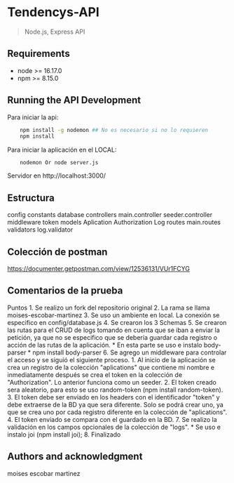 # Tendencys-API

> Node.js, Express API

## Requirements
- node >= 16.17.0
- npm >= 8.15.0

## Running the API Development

Para iniciar la api:
```bash 
    npm install -g nodemon ## No es necesario si no lo requieren
    npm install
```

Para iniciar la aplicación en el LOCAL:
```
    nodemon Or node server.js
```

Servidor en  http://localhost:3000/

## Estructura
config
    constants
    database
controllers
    main.controller
    seeder.controller
middleware
    token
models
    Aplication
    Authorization
    Log
routes
    main.routes
validators
    log.validator

## Colección de postman
https://documenter.getpostman.com/view/12536131/VUr1FCYG

## Comentarios de la prueba
Puntos
    1. Se realizo un fork del repositorio original
    2. La rama se llama moises-escobar-martinez
    3. Se uso un ambiente en local. La conexión se especifico en config/database.js
    4. Se crearon los 3 Schemas
    5. Se crearon las rutas para el CRUD de logs tomando en cuenta que se iban a enviar la petición, ya que no se especifico que se debería guardar cada registro o acción de las rutas de la aplicación.
        * En esta parte se uso e instalo body-parser
            * npm install body-parser
    6. Se agrego un middleware para controlar el acceso y se siguió el siguiente proceso.
        1. Al inicio de la aplicación se crea un registro de la colección "aplications" que   contiene mi nombre e inmediatamente después se crea el token en la colección de "Authorization". Lo anterior funciona como un seeder. 
        2. El token creado sera aleatorio, para esto se uso random-token (npm install random-token).
        3. El token debe ser enviado en los headers con el identificador "token" y debe extraerse de la BD ya que sera diferente. Solo se podrá crear uno, ya que se crea uno por cada registro diferente en la colección de "aplications". 
        4. El token enviado se compara con el guardado en la BD.
    7. Se realizo la validación en los campos opcionales de la colección de "logs".
        * Se uso e instalo joi (npm install joi);
    8. Finalizado


## Authors and acknowledgment
moises escobar martinez

